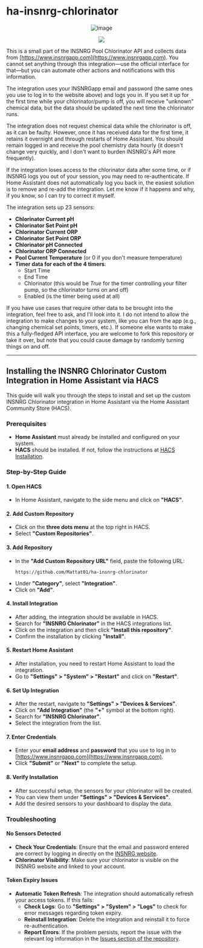 # ha-insnrg-chlorinator

<p align="center">
  <img src="https://github.com/user-attachments/assets/8e05446e-bc14-4a21-9f6d-8e9f9defd630" alt="Image">
</p>
<p align="center">
 <img src="https://github.com/user-attachments/assets/4b954930-9611-4408-a047-09a35a6e01cc"

</p>

This is a small part of the INSNRG Pool Chlorinator API and collects data from [https://www.insnrgapp.com](https://www.insnrgapp.com). You cannot set anything through this integration—use the official interface for that—but you can automate other actions and notifications with this information.

The integration uses your INSNRGapp email and password (the same ones you use to log in to the website above) and logs you in. If you set it up for the first time while your chlorinator/pump is off, you will receive "unknown" chemical data, but the data should be updated the next time the chlorinator runs.

The integration does not request chemical data while the chlorinator is off, as it can be faulty. However, once it has received data for the first time, it retains it overnight and through restarts of Home Assistant. You should remain logged in and receive the pool chemistry data hourly (it doesn't change very quickly, and I don't want to burden INSNRG's API more frequently).

If the integration loses access to the chlorinator data after some time, or if INSNRG logs you out of your session, you may need to re-authenticate. If Home Assistant does not automatically log you back in, the easiest solution is to remove and re-add the integration. Let me know if it happens and why, if you know, so I can try to correct it myself.

The integration sets up 23 sensors:

- **Chlorinator Current pH**
- **Chlorinator Set Point pH**
- **Chlorinator Current ORP**
- **Chlorinator Set Point ORP**
- **Chlorinator pH Connected**
- **Chlorinator ORP Connected**
- **Pool Current Temperature** (or 0 if you don't measure temperature)
- **Timer data for each of the 4 timers**:
  - Start Time
  - End Time
  - Chlorinator (this would be *True* for the timer controlling your filter pump, so the chlorinator turns on and off)
  - Enabled (is the timer being used at all)

If you have use cases that require other data to be brought into the integration, feel free to ask, and I'll look into it. I do not intend to allow the integration to make changes to your system, like you can from the app (e.g., changing chemical set points, timers, etc.). If someone else wants to make this a fully-fledged API interface, you are welcome to fork this repository or take it over, but note that you could cause damage by randomly turning things on and off.

---

## **Installing the INSNRG Chlorinator Custom Integration in Home Assistant via HACS**

This guide will walk you through the steps to install and set up the custom INSNRG Chlorinator integration in Home Assistant via the Home Assistant Community Store (HACS).

### **Prerequisites**

- **Home Assistant** must already be installed and configured on your system.
- **HACS** should be installed. If not, follow the instructions at [HACS Installation](https://hacs.xyz/docs/installation/installation).

### **Step-by-Step Guide**

#### **1. Open HACS**

- In Home Assistant, navigate to the side menu and click on **"HACS"**.

#### **2. Add Custom Repository**

- Click on the **three dots menu** at the top right in HACS.
- Select **"Custom Repositories"**.

#### **3. Add Repository**

- In the **"Add Custom Repository URL"** field, paste the following URL:
  ```
  https://github.com/Mattat01/ha-insnrg-chlorinator
  ```
- Under **"Category"**, select **"Integration"**.
- Click on **"Add"**.

#### **4. Install Integration**

- After adding, the integration should be available in HACS.
- Search for **"INSNRG Chlorinator"** in the HACS integrations list.
- Click on the integration and then click **"Install this repository"**.
- Confirm the installation by clicking **"Install"**.

#### **5. Restart Home Assistant**

- After installation, you need to restart Home Assistant to load the integration.
- Go to **"Settings" > "System" > "Restart"** and click on **"Restart"**.

#### **6. Set Up Integration**

- After the restart, navigate to **"Settings" > "Devices & Services"**.
- Click on **"Add Integration"** (the **"+"** symbol at the bottom right).
- Search for **"INSNRG Chlorinator"**.
- Select the integration from the list.

#### **7. Enter Credentials**

- Enter your **email address** and **password** that you use to log in to [https://www.insnrgapp.com](https://www.insnrgapp.com).
- Click **"Submit"** or **"Next"** to complete the setup.

#### **8. Verify Installation**

- After successful setup, the sensors for your chlorinator will be created.
- You can view them under **"Settings" > "Devices & Services"**.
- Add the desired sensors to your dashboard to display the data.

### **Troubleshooting**

#### **No Sensors Detected**

- **Check Your Credentials**: Ensure that the email and password entered are correct by logging in directly on the [INSNRG website](https://www.insnrgapp.com).
- **Chlorinator Visibility**: Make sure your chlorinator is visible on the INSNRG website and linked to your account.

#### **Token Expiry Issues**

- **Automatic Token Refresh**: The integration should automatically refresh your access tokens. If this fails:
  - **Check Logs**: Go to **"Settings" > "System" > "Logs"** to check for error messages regarding token expiry.
  - **Reinstall Integration**: Delete the integration and reinstall it to force re-authentication.
  - **Report Errors**: If the problem persists, report the issue with the relevant log information in the [Issues section of the repository](https://github.com/Mattat01/ha-insnrg-chlorinator/issues).
